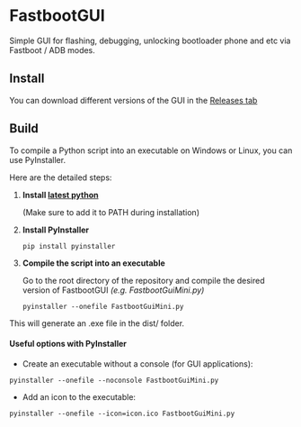 # FastbootGUI
Simple GUI for flashing, debugging, unlocking bootloader phone and etc via Fastboot / ADB modes.

## Install
You can download different versions of the GUI in the [Releases tab](https://github.com/Fred12301/FastbootGUI/releases)

## Build
To compile a Python script into an executable on Windows or Linux, you can use PyInstaller.

Here are the detailed steps:

1. **Install [latest python](https://www.python.org/downloads/windows/)**

   (Make sure to add it to PATH during installation)

2. **Install PyInstaller**
   ```shell
   pip install pyinstaller
   ```

3. **Compile the script into an executable**

   Go to the root directory of the repository and compile the desired version of FastbootGUI _(e.g. FastbootGuiMini.py)_
   
   ```shell
   pyinstaller --onefile FastbootGuiMini.py
   ```

This will generate an .exe file in the dist/ folder.

#### Useful options with PyInstaller

- Create an executable without a console (for GUI applications):
```shell
pyinstaller --onefile --noconsole FastbootGuiMini.py
```

- Add an icon to the executable:
```shell
pyinstaller --onefile --icon=icon.ico FastbootGuiMini.py
```


